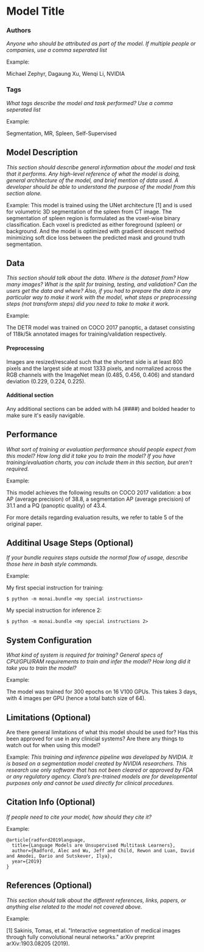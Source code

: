 # Model Title

### **Authors**
*Anyone who should be attributed as part of the model. If multiple people or companies, use a comma seperated list*

Example:

Michael Zephyr, Dagaung Xu, Wenqi Li, NVIDIA

### **Tags**
*What tags describe the model and task performed? Use a comma seperated list*

Example:

Segmentation, MR, Spleen, Self-Supervised

## **Model Description**
*This section should describe general information about the model and task that it performs.  Any high-level reference of what the model is doing, general architecture of the model, and brief mention of data used.  A developer should be able to understand the purpose of the model from this section alone.*

Example:
This model is trained using the UNet architecture [1] and is used for volumetric 3D segmentation of the spleen from CT image. The segmentation of spleen region is formulated as the voxel-wise binary classification. Each voxel is predicted as either foreground (spleen) or background. And the model is optimized with gradient descent method minimizing soft dice loss between the predicted mask and ground truth segmentation.


## **Data**
*This section should talk about the data. Where is the dataset from? How many images? What is the split for training, testing, and validation? Can the users get the data and where? Also, if you had to prepare the data in any particular way to make it work with the model, what steps or preprocessing steps (not transform steps) did you need to take to make it work.*

Example:

The DETR model was trained on COCO 2017 panoptic, a dataset consisting of 118k/5k annotated images for training/validation respectively.

#### **Preprocessing**
Images are resized/rescaled such that the shortest side is at least 800 pixels and the largest side at most 1333 pixels, and normalized across the RGB channels with the ImageNet mean (0.485, 0.456, 0.406) and standard deviation (0.229, 0.224, 0.225).

#### **Additional section**
Any additional sections can be added with h4 (####) and bolded header to make sure it's easily navigable.


## **Performance**
*What sort of training or evaluation performance should people expect from this model? How long did it take you to train the model? If you have training/evaluation charts, you can include them in this section, but aren't required.*

Example:

This model achieves the following results on COCO 2017 validation: a box AP (average precision) of 38.8, a segmentation AP (average precision) of 31.1 and a PQ (panoptic quality) of 43.4.

For more details regarding evaluation results, we refer to table 5 of the original paper.


## **Additinal Usage Steps** (Optional)
*If your bundle requires steps outside the normal flow of usage, describe those here in bash style commands.*

Example:

My first special instruction for training:
```
$ python -m monai.bundle <my special instructions>
```
My special instruction for inference 2:
```
$ python -m monai.bundle <my special instructions 2>
```

## **System Configuration**
*What kind of system is required for training? General specs of CPU/GPU/RAM requirements to train and infer the model? How long did it take you to train the model?*

Example:

The model was trained for 300 epochs on 16 V100 GPUs. This takes 3 days, with 4 images per GPU (hence a total batch size of 64).

## **Limitations** (Optional)
Are there general limitations of what this model should be used for? Has this been approved for use in any clinicial systems? Are there any things to watch out for when using this model?

Example:
*This training and inference pipeline was developed by NVIDIA. It is based on a segmentation model created by NVIDIA researchers. This research use only software that has not been cleared or approved by FDA or any regulatory agency. Clara’s pre-trained models are for developmental purposes only and cannot be used directly for clinical procedures.*

## **Citation Info** (Optional)
*If people need to cite your model, how should they cite it?*

Example:

```
@article{radford2019language,
  title={Language Models are Unsupervised Multitask Learners},
  author={Radford, Alec and Wu, Jeff and Child, Rewon and Luan, David and Amodei, Dario and Sutskever, Ilya},
  year={2019}
}
```

## **References** (Optional)
*This section should talk about the different references, links, papers, or anything else related to the model not covered above.*

Example:

[1] Sakinis, Tomas, et al. "Interactive segmentation of medical images through fully convolutional neural networks." arXiv preprint arXiv:1903.08205 (2019).
